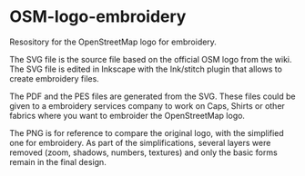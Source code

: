# OSM-logo-embroidery
Resository for the OpenStreetMap logo for embroidery.

The SVG file is the source file based on the official OSM logo from the wiki. The SVG file is edited in Inkscape with the Ink/stitch plugin that allows to create embroidery files.

The PDF and the PES files are generated from the SVG. These files could be given to a embroidery services company to work on Caps, Shirts or other fabrics where you want to embroider the OpenStreetMap logo.

The PNG is for reference to compare the original logo, with the simplified one for embroidery. As part of the simplifications, several layers were removed (zoom, shadows, numbers, textures) and only the basic forms remain in the final design.
